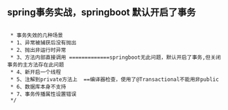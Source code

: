 ## spring事务实战，springboot 默认开启了事务
##    
     * 事务失效的几种场景
     * 1、异常被捕获后没有抛出
     * 2、抛出非运行时异常
     * 3、方法内部直接调用 =============springboot无此问题，默认开启了事务,但关闭事务的主方法存在此问题
     * 4、新开启一个线程
     * 5、注解到private方法上  ==编译器检查，使用了@Transactional不能用非public
     * 6、数据库本身不支持
     * 7、事务传播属性设置错误
     */